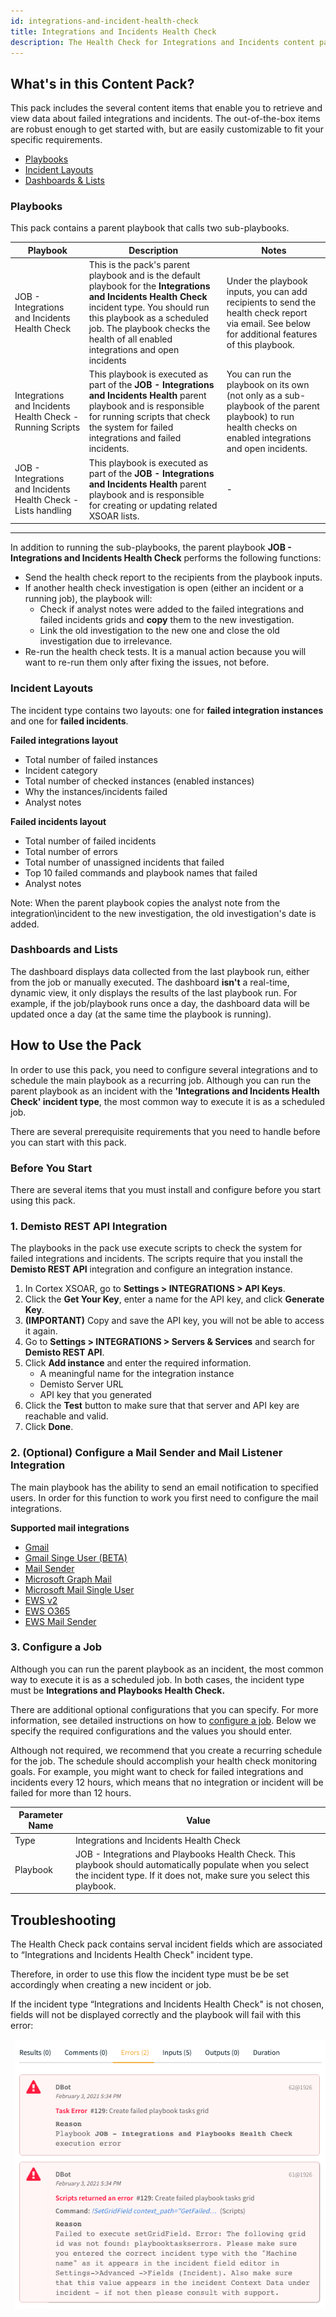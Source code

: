 ```yaml
---
id: integrations-and-incident-health-check
title: Integrations and Incidents Health Check
description: The Health Check for Integrations and Incidents content pack uses out-of-the-box playbooks, scheduled as a job, to check for, return, and display information about failed integrations and incidents with errors. As part of the playbook run, users will be sent an email notification when failed incidents and/or integrations are discovered.
---
```

 

## What's in this Content Pack?
 
This pack includes the several content items that enable you to retrieve and view data about failed integrations and incidents. The out-of-the-box items are robust enough to get started with, but are easily customizable to fit your specific requirements.
- [Playbooks](#Playbooks)
- [Incident Layouts](#Incident-Layouts)
- [Dashboards & Lists](#Dashboards-and-Lists)


### Playbooks
This pack contains a parent playbook that calls two sub-playbooks.
 
| Playbook | Description | Notes |
|---------------- | ------------- | ------------- |
| JOB - Integrations and Incidents Health Check | This is the pack's parent playbook and is the default playbook for the **Integrations and Incidents Health Check** incident type. You should run this playbook as a scheduled job. The playbook checks the health of all enabled integrations and open incidents | Under the playbook inputs, you can add recipients to send the health check report via email. See below for additional features of this playbook. |
| Integrations and Incidents Health Check - Running Scripts | This playbook is executed as part of the **JOB - Integrations and Incidents Health** parent playbook and is responsible for running scripts that check the system for failed integrations and failed incidents.  | You can run the playbook on its own (not only as a sub-playbook of the parent playbook) to run health checks on enabled integrations and open incidents. |
| JOB - Integrations and Incidents Health Check - Lists handling | This playbook is executed as part of the **JOB - Integrations and Incidents Health** parent playbook and is responsible for creating or updating related XSOAR lists. | - |
 ---
 
In addition to running the sub-playbooks, the parent playbook **JOB - Integrations and Incidents Health Check** performs the following functions:
- Send the health check report to the recipients from the playbook inputs.
- If another health check investigation is open (either an incident or a running job), the playbook will:
  - Check if analyst notes were added to the failed integrations and failed incidents grids and **copy** them to the new investigation.
  - Link the old investigation to the new one and close the old investigation due to irrelevance.
- Re-run the health check tests. It is a manual action because you will want to re-run them only after fixing the issues, not before.
 
### Incident Layouts
The incident type contains two layouts: one for **failed integration instances** and one for **failed incidents**. 

 **Failed integrations layout**
- Total number of failed instances
- Incident category
- Total number of checked instances (enabled instances)
- Why the instances/incidents failed
- Analyst notes


**Failed incidents layout**
- Total number of failed incidents
- Total number of errors
- Total number of unassigned incidents that failed
- Top 10 failed commands and playbook names that failed
- Analyst notes
 
Note: When the parent playbook copies the analyst note from the integration\incident to the new investigation, the old investigation's date is added.
 
### Dashboards and Lists
The dashboard displays data collected from the last playbook run, either from the job or manually executed.
The dashboard **isn't** a real-time, dynamic view, it only displays the results of the last playbook run.
For example, if the job/playbook runs once a day, the dashboard data will be updated once a day (at the same time the playbook is running).
 
## How to Use the Pack
In order to use this pack, you need to configure several integrations and to schedule the main playbook as a recurring job. Although you can run the parent playbook as an incident with the **'Integrations and Incidents Health Check' incident type**, the most common way to execute it is as a scheduled job.

There are several prerequisite requirements that you need to handle before you can start with this pack.

### Before You Start

There are several items that you must install and configure before you start using this pack.

### 1. Demisto REST API Integration
The playbooks in the pack use execute scripts to check the system for failed integrations and incidents. The scripts require that you install the **Demisto REST API** integration and configure an integration instance.

1. In Cortex XSOAR, go to **Settings > INTEGRATIONS > API Keys**.
2. Click the **Get Your Key**, enter a name for the API key, and click **Generate Key**.
3. **(IMPORTANT)** Copy and save the API key, you will not be able to access it again.
4. Go to **Settings > INTEGRATIONS > Servers & Services** and search for **Demisto REST API**.
5. Click **Add instance** and enter the required information.
    - A meaningful name for the integration instance
    - Demisto Server URL
    - API key that you generated
7. Click the **Test** button to make sure that that server and API key are reachable and valid.
8. Click **Done**.
 
 ### 2. (Optional) Configure a Mail Sender and Mail Listener Integration  
 The main playbook has the ability to send an email notification to specified users. In order for this function to work you first need to configure the mail integrations. 

 **Supported mail integrations**
 
 - [Gmail](https://xsoar.pan.dev/docs/reference/integrations/gmail)
 - [Gmail Singe User (BETA)](https://xsoar.pan.dev/docs/reference/integrations/gmail-single-user)
 - [Mail Sender](https://xsoar.pan.dev/docs/reference/integrations/mail-sender-new)
 - [Microsoft Graph Mail](https://xsoar.pan.dev/docs/reference/integrations/microsoft-graph-mail)
 - [Microsoft Mail Single User](https://xsoar.pan.dev/docs/reference/integrations/microsoft-graph-mail-single-user)
 - [EWS v2](https://xsoar.pan.dev/docs/reference/integrations/ews-v2)
 - [EWS O365](https://xsoar.pan.dev/docs/reference/integrations/ewso365)
 - [EWS Mail Sender](https://xsoar.pan.dev/docs/reference/integrations/ews-mail-sender)
 

 
### 3. Configure a Job
Although you can run the parent playbook as an incident, the most common way to execute it is as a scheduled job. In both cases, the incident type must be **Integrations and Playbooks Health Check.** 

 There are additional optional configurations that you can specify. For more information, see detailed instructions on how to [configure a job](https://xsoar.pan.dev/docs/incidents/incident-jobs). Below we specify the required configurations and the values you should enter.

Although not required, we recommend that you create a recurring schedule for the job. The schedule should accomplish your health check monitoring goals. For example, you might want to check for failed integrations and incidents every 12 hours, which means that no integration or incident will be failed for more than 12 hours.

| Parameter Name | Value |
| ------------- | ----- |
| Type | Integrations and Incidents Health Check |
| Playbook | JOB - Integrations and Playbooks Health Check. This playbook should automatically populate when you select the incident type. If it does not, make sure you select this playbook. |


## Troubleshooting
The Health Check pack contains serval incident fields which are associated to “Integrations and Incidents Health Check" incident type. 

Therefore, in order to use this flow the incident type must be be set accordingly when creating a new incident or job.

If the incident type “Integrations and Incidents Health Check" is not chosen, fields will not be displayed correctly and the playbook will fail with this error:

![griderror](https://raw.githubusercontent.com/demisto/content-docs/master/docs/doc_imgs/reference/HealthCheck_GridError.png)
 
